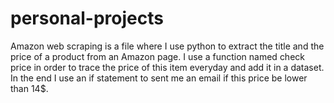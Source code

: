 # personal-projects

Amazon web scraping is a file where I use python to extract the title and the price of a product from an Amazon page.
I use a function named check price in order to trace the price of this item everyday and add it in a dataset.
In the end I use an if statement to sent me an email if this price be lower than 14$.
